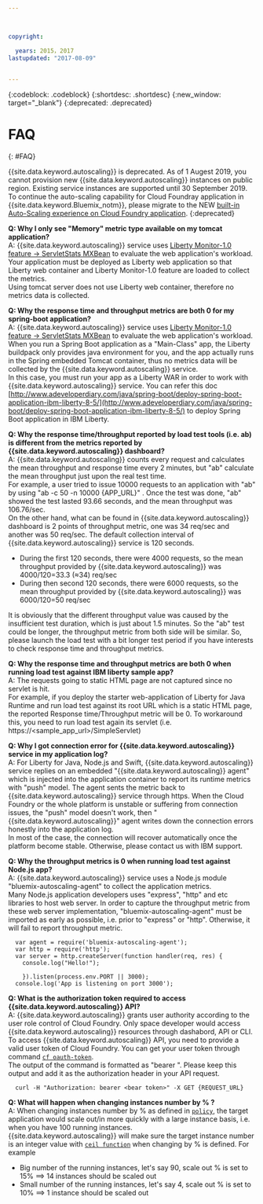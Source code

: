 ```yaml
---

 

copyright:

  years: 2015，2017
lastupdated: "2017-08-09"  
 

---
```


{:codeblock: .codeblock}
{:shortdesc: .shortdesc}
{:new_window: target="_blank"}
{:deprecated: .deprecated}

# FAQ
{: #FAQ}

{{site.data.keyword.autoscaling}} is deprecated. As of 1 Augest 2019, you cannot provision new {{site.data.keyword.autoscaling}} instances on public region. Existing service instances are supported until 30 September 2019. To continue the auto-scaling capability for Cloud Foundray application in {{site.data.keyword.Bluemix_notm}}, please migrate to the NEW [built-in Auto-Scaling experience on Cloud Foundry application](https://{DomainName}/docs/cloud-foundry-public?topic=cloud-foundry-public-autoscale_cloud_foundry_apps). {:deprecated}

**Q:  Why I only see "Memory" metric type available on my tomcat application?**  
A: {{site.data.keyword.autoscaling}} service uses [Liberty Monitor-1.0 feature -> ServletStats MXBean](https://www.ibm.com/support/knowledgecenter/SSEQTP_liberty/com.ibm.websphere.wlp.doc/ae/rwlp_mon_webapp.html) to evaluate the web application's workload. Your application must be deployed as Liberty web application so that Liberty web container and Liberty Monitor-1.0 feature are loaded to collect the metrics.  
Using tomcat server does not use Liberty web container, therefore no metrics data is collected.

**Q:  Why the response time and throughput metrics are both 0 for my spring-boot application?**  
A: {{site.data.keyword.autoscaling}} service uses [Liberty Monitor-1.0 feature -> ServletStats MXBean](https://www.ibm.com/support/knowledgecenter/SSEQTP_liberty/com.ibm.websphere.wlp.doc/ae/rwlp_mon_webapp.html) to evaluate the web application's workload.  
When you run a Spring Boot application as a "Main-Class" app, the Liberty buildpack only provides java environment for you, and the app actually runs in the Spring embedded Tomcat container, thus no metrics data will be collected by the {{site.data.keyword.autoscaling}} service.   
In this case, you must run your app as a Liberty WAR in order to work with {{site.data.keyword.autoscaling}} service. You can refer this doc [http://www.adeveloperdiary.com/java/spring-boot/deploy-spring-boot-application-ibm-liberty-8-5/](http://www.adeveloperdiary.com/java/spring-boot/deploy-spring-boot-application-ibm-liberty-8-5/) to deploy Spring Boot application in IBM Liberty.

**Q: Why the response time/throughput reported by load test tools (i.e. ab) is different from the metrics reported by {{site.data.keyword.autoscaling}} dashboard?**  
A: {{site.data.keyword.autoscaling}} counts every request and calculates the mean throughput and response time every 2 minutes, but "ab" calculate the mean throughput just upon the real test time.  
For example,  a user tried to issue 10000 requests to an application with "ab" by using "ab -c 50 -n 10000 {APP_URL}" .  Once the test was done, "ab" showed the test lasted 93.66 seconds, and the mean throughput was 106.76/sec.  
On the other hand,  what can be found in {{site.data.keyword.autoscaling}} dashboard is 2 points of throughput metric, one was 34 req/sec and another was 50 req/sec. The default collection interval of {{site.data.keyword.autoscaling}} service is 120 seconds. 
   * During the first 120 seconds, there were 4000 requests, so the mean throughput provided by {{site.data.keyword.autoscaling}} was 4000/120=33.3 (≈34) req/sec
   * During then second 120 seconds, there were 6000 requests, so the mean throughput provided by {{site.data.keyword.autoscaling}} was 6000/120=50 req/sec 

It is obviously that the different throughput value was caused by the insufficient test duration, which is just about 1.5 minutes. So the "ab" test could be longer, the throughput metric from both side will be similar. 
So, please launch the load test with a bit longer test period if you have interests to check response time and throughput metrics. 

**Q:  Why the response time and throughput metrics are both 0 when running load test against IBM liberty sample app?**  
A: The requests going to static HTML page are not captured since no servlet is hit.  
For example, if you deploy the starter web-application of Liberty for Java Runtime and run load test against its root URL which is a static HTML page, the reported Response time/Throughput metric will be 0.  To workaround this,  you need to run load test again its servlet (i.e. https://\<sample_app_url\>/SimpleServlet)

**Q:  Why I got connection error for {{site.data.keyword.autoscaling}} service in my application log?**  
A:  For Liberty for Java, Node.js and Swift,  {{site.data.keyword.autoscaling}} service replies on an embedded "{{site.data.keyword.autoscaling}} agent" which is injected into the application container to report its runtime metrics with "push" model.
The agent sents the metric back to {{site.data.keyword.autoscaling}} service through https. When the Cloud Foundry or the whole platform is unstable or suffering from connection issues,  the "push" model doesn't work, then "{{site.data.keyword.autoscaling}}" agent  writes down the connection errors honestly into the application log.  
In most of the case, the connection will recover automatically once the platform become stable. Otherwise, please contact us with IBM support. 

**Q:  Why the throughput metrics is 0 when running load test against Node.js app?**  
A: {{site.data.keyword.autoscaling}} service uses a Node.js module "bluemix-autoscaling-agent" to collect the application metrics. <br/>
Many Node.js application developers uses "express", "http" and etc libraries to host web server.  In order to capture the throughput metric from these web server implementation, "bluemix-autoscaling-agent" must be imported as early as possible, i.e. prior to  "express" or "http". Otherwise, it will fail to report throughput metric.  
```
  var agent = require('bluemix-autoscaling-agent');
  var http = require('http');
  var server = http.createServer(function handler(req, res) {
    console.log("Hello!");
    
    }).listen(process.env.PORT || 3000);
  console.log('App is listening on port 3000');
```

**Q:  What is the authorization token required to access {{site.data.keyword.autoscaling}} API?**  
A:  {{site.data.keyword.autoscaling}} grants user authority according to the user role control of Cloud Foundry.   Only space developer would access {{site.data.keyword.autoscaling}} resources through dashabord, API or CLI.  <br/>
To access {{site.data.keyword.autoscaling}} API,  you need to provide a valid user token of Cloud Foundry.  You can get your user token through command [`cf oauth-token`](http://cli.cloudfoundry.org/en-US/cf/oauth-token.html).  <br/>
The output of the command is formatted as "bearer <bear token>".  Please keep this output and add it as the authorization header in your  API request. 
```
  curl -H "Authorization: bearer <bear token>" -X GET {REQUEST_URL} 
```


**Q:  What will happen when changing instances number by % ?**  
A:  When changing instances number by % as defined in [`policy`](../policy.html#policy_fields), the target application would scale out/in more quickly with a large instance basis, i.e. when you have 100 running instances. <br/>
{{site.data.keyword.autoscaling}} will make sure the target instance number is an integer value with [`ceil function`](https://en.wikipedia.org/wiki/Floor_and_ceiling_functions) when changing by % is defined.
For example
   * Big number of the running instances, let's say 90, scale out  % is set to 15%  ==> 14 instances should be scaled out
   * Small number of the running instances, let's say 4, scale out % is set to 10%  ==> 1 instance should be scaled out
